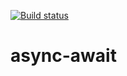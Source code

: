 [![Build status](https://ci.appveyor.com/api/projects/status/95nyi9vxq2afoehk?svg=true)](https://ci.appveyor.com/project/Lozick13/async-await)
# async-await
